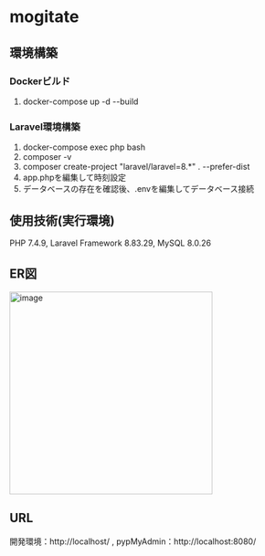 # mogitate
## 環境構築
### Dockerビルド
1. docker-compose up -d --build
### Laravel環境構築
1. docker-compose exec php bash
2. composer -v
3. composer create-project "laravel/laravel=8.*" . --prefer-dist
4. app.phpを編集して時刻設定
5. データベースの存在を確認後、.envを編集してデータベース接続
## 使用技術(実行環境)
PHP 7.4.9,
Laravel Framework 8.83.29,
MySQL 8.0.26
## ER図
<img width="355" alt="image" src="https://github.com/user-attachments/assets/f43d4786-c7f0-46f4-8640-bfc574e1a62b" />

## URL
開発環境：http://localhost/ ,
pypMyAdmin：http://localhost:8080/
